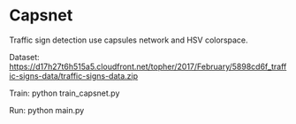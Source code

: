# Capsnet
Traffic sign detection use capsules network and HSV colorspace.

Dataset: https://d17h27t6h515a5.cloudfront.net/topher/2017/February/5898cd6f_traffic-signs-data/traffic-signs-data.zip

Train: 			python train_capsnet.py

Run: 			python main.py

